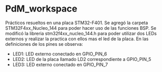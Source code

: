 # PdM_workspace

Prácticos resueltos en una placa STM32-F401. 
Se agregó la carpeta STM32F4xx_Nucleo_144 para poder hacer uso de las funciones BSP. 
Se modificó la libreria stm32f4xx_nucleo_144.h para poder utilizar dos LEDs externos y realizar la practica con ellos mas el led de la placa. 
En las definiciones de los pines se observa: 
- LED1: LED externo conectado en GPIO_PIN_6
- LED2: LED de la placa llamado LD2 correspondiente a GPIO_PIN_5
- LED3: LED externo conectado en GPIO_PIN_7
 

